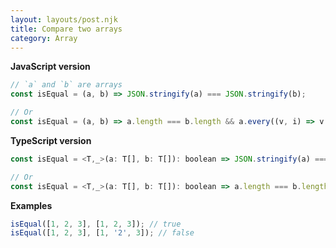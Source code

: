 ```yaml
---
layout: layouts/post.njk
title: Compare two arrays
category: Array
---
```


**JavaScript version**

```js
// `a` and `b` are arrays
const isEqual = (a, b) => JSON.stringify(a) === JSON.stringify(b);

// Or
const isEqual = (a, b) => a.length === b.length && a.every((v, i) => v === b[i]);
```

**TypeScript version**

```js
const isEqual = <T,_>(a: T[], b: T[]): boolean => JSON.stringify(a) === JSON.stringify(b);

// Or
const isEqual = <T,_>(a: T[], b: T[]): boolean => a.length === b.length && a.every((v, i) => v === b[i]);
```

**Examples**

```js
isEqual([1, 2, 3], [1, 2, 3]); // true
isEqual([1, 2, 3], [1, '2', 3]); // false
```
